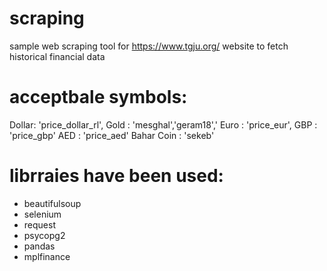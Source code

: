 # scraping
sample web scraping tool for https://www.tgju.org/ website to fetch historical financial data

# acceptbale symbols:
  Dollar: 'price_dollar_rl', 
  Gold : 'mesghal','geram18','
  Euro : 'price_eur',
  GBP : 'price_gbp'
  AED : 'price_aed'
  Bahar Coin : 'sekeb'

# librraies have been used:
  - beautifulsoup
  - selenium
  - request
  - psycopg2
  - pandas
  - mplfinance
#
 
